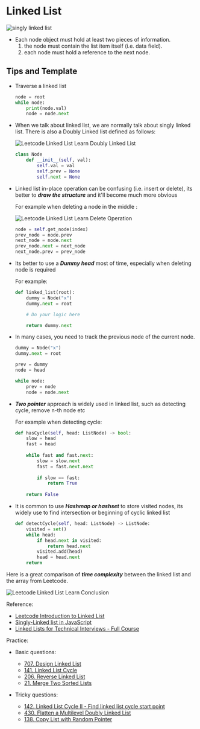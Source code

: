# Linked List 
![singly linked list](https://miro.medium.com/max/700/1*elJncKhH_P9oQglfI1aVQA.png)

- Each node object must hold at least two pieces of information. 
	1. the node must contain the list item itself (i.e. data field). 
	2. each node must hold a reference to the next node.

## Tips and Template

- Traverse a linked list

    ```python
    node = root
    while node:
        print(node.val)
        node = node.next
    ```

- When we talk about linked list, we are normally talk about singly linked list. There is also a Doubly Linked list defined as follows:

    ![Leetcode Linked List Learn Doubly Linked List](https://s3-lc-upload.s3.amazonaws.com/uploads/2018/04/17/screen-shot-2018-04-17-at-161130.png)

    ```python
    class Node
        def __init__(self, val):
            self.val = val
            self.prev = None
            self.next = None
    ```

- Linked list in-place operation can be confusing (i.e. insert or delete), its better to ***draw the structure*** and it'll become much more obvious 

    For example when deleting a node in the middle :

    ![Leetcode Linked List Learn Delete Operation](https://s3-lc-upload.s3.amazonaws.com/uploads/2018/04/26/screen-shot-2018-04-26-at-203640.png)

    ```python
    node = self.get_node(index)
    prev_node = node.prev
    next_node = node.next
    prev_node.next = next_node
    next_node.prev = prev_node
    ```

- Its better to use a ***Dummy head*** most of time, especially when deleting node is required

    For example:

    ```python
    def linked_list(root):
        dummy = Node("x")
        dummy.next = root

        # Do your logic here

        return dummy.next
    ```

- In many cases, you need to track the previous node of the current node.

    ```python
    dummy = Node("x")
    dummy.next = root

    prev = dummy
    node = head

    while node:
        prev = node
        node = node.next
    ```

- ***Two pointer*** approach is widely used in linked list, such as detecting cycle, remove n-th node etc

    For example when detecting cycle:
    ```python
    def hasCycle(self, head: ListNode) -> bool:
        slow = head
        fast = head
        
        while fast and fast.next:
            slow = slow.next
            fast = fast.next.next
            
            if slow == fast:
                return True
            
        return False
    ```

- It is common to use ***Hashmap or hashset*** to store visited nodes, its widely use to find intersection or beginning of cyclic linked list

    ```python
    def detectCycle(self, head: ListNode) -> ListNode:
        visited = set()
        while head:
            if head.next in visited:
                return head.next
            visited.add(head)
            head = head.next
        return
    ```


Here is a great comparison of ***time complexity*** between the linked list and the array from Leetcode.

![Leetcode Linked List Learn Conclusion](https://assets.leetcode.com/uploads/2020/10/02/comparison_of_time_complexity.png)


Reference:

- [Leetcode Introduction to Linked List](https://leetcode.com/explore/learn/card/linked-list/)
- [Singly-Linked list in JavaScript](https://medium.com/@1991dharapatel/singly-linked-list-in-javascript-aafc71e0cf73)
- [Linked Lists for Technical Interviews - Full Course](https://www.youtube.com/watch?v=Hj_rA0dhr2I)


Practice:

- Basic questions:
    - [707. Design Linked List](https://leetcode.com/problems/design-linked-list/)
    - [141. Linked List Cycle](https://leetcode.com/problems/linked-list-cycle/)
    - [206. Reverse Linked List](https://leetcode.com/problems/reverse-linked-list/)
    - [21. Merge Two Sorted Lists](https://leetcode.com/problems/merge-two-sorted-lists/)

- Tricky questions:
    - [142. Linked List Cycle II - Find linked list cycle start point](https://leetcode.com/problems/linked-list-cycle-ii/)
    - [430. Flatten a Multilevel Doubly Linked List](https://leetcode.com/problems/flatten-a-multilevel-doubly-linked-list/)
    - [138. Copy List with Random Pointer](https://leetcode.com/problems/copy-list-with-random-pointer/)
